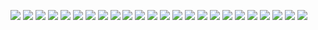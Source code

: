 [](01.gif)
![](portfolio-img/20180606/02.jpg)
![](portfolio-img/cover-next-next.jpg)
![](portfolio-img/renzhi_2.gif)
![](portfolio-img/renzhi_3.gif)
![](portfolio-img/catalog.jpg)
![](portfolio-img/hand-painted-1.jpg)
![](portfolio-img/hand-painted-2-1.jpg)
![](portfolio-img/hand-painted-3.jpg)
![](portfolio-img/hand-painted-4.jpg)
![](portfolio-img/hand-painted-5.jpg)
![](portfolio-img/hand-painted-6.jpg)
![](portfolio-img/chinese-painting-1.jpg)
![](portfolio-img/chinese-painting-2.jpg)
![](portfolio-img/chinese-painting-3.jpg)
![](portfolio-img/chinese-painting-4.jpg)
![](portfolio-img/chinese-painting-5.jpg)
![](portfolio-img/chinese-painting-6.jpg)
![](portfolio-img/anime-1.jpg)
![](portfolio-img/anime-2.gif)
![](portfolio-img/anime-3.gif)
![](portfolio-img/anime-4.jpg)
![](portfolio-img/anime-5.gif)
![](portfolio-img/anime-6.jpg)
![](portfolio-img/anime-7.jpg)

